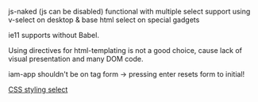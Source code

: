 js-naked (js can be disabled) functional with multiple select support
using v-select on desktop & base html select on special gadgets

ie11 supports without Babel.

Using directives for html-templating is not a good choice,
cause lack of visual presentation and many DOM code.

iam-app shouldn't be on tag form -> pressing enter resets form to initial!

[CSS styling select](https://adrianroselli.com/2021/03/under-engineered-select-menus.html)